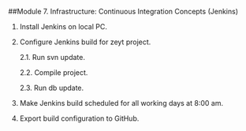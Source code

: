 ##Module 7. Infrastructure: Continuous Integration Concepts (Jenkins)

1. Install Jenkins on local  PC.
2. Configure Jenkins build for zeyt project.
   
   2.1. Run svn update.
   
   2.2. Compile project.
   
   2.3. Run db update.
   
3. Make Jenkins build scheduled for all working days at 8:00 am.
4. Export build configuration to GitHub.
